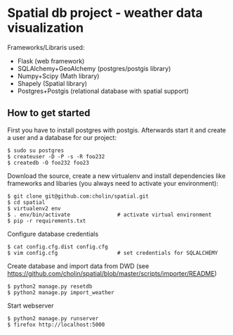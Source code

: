 Spatial db project - weather data visualization
===============================================

Frameworks/Libraris used:

* Flask (web framework)
* SQLAlchemy+GeoAlchemy (postgres/postgis library)
* Numpy+Scipy (Math library)
* Shapely (Spatial library)
* Postgres+Postgis (relational database with spatial support)

How to get started
------------------

First you have to install postgres with postgis. Afterwards start it and create
a user and a database for our project:

```
$ sudo su postgres
$ createuser -D -P -s -R foo232
$ createdb -O foo232 foo23
```

Download the source, create a new virtualenv and install dependencies like
frameworks and libaries (you always need to activate your environment):

```
$ git clone git@github.com:cholin/spatial.git
$ cd spatial
$ virtualenv2 env
$ . env/bin/activate               # activate virtual environment
$ pip -r requirements.txt
```

Configure database credentials

```
$ cat config.cfg.dist config.cfg
$ vim config.cfg                   # set credentials for SQLALCHEMY
```

Create database and import data from DWD (see https://github.com/cholin/spatial/blob/master/scripts/importer/README)

```
$ python2 manage.py resetdb
$ python2 manage.py import_weather
```

Start webserver

```
$ python2 manage.py runserver
$ firefox http://localhost:5000
```



